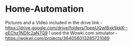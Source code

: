 # Home-Automation
Pictures and a VIdeo included in the drive link - https://drive.google.com/drive/folders/1pppUQwlBxk5kkK--eEChz1NDfc2aN7Q9
I used the Wowki.com simulator - https://wokwi.com/projects/364056013285721089
